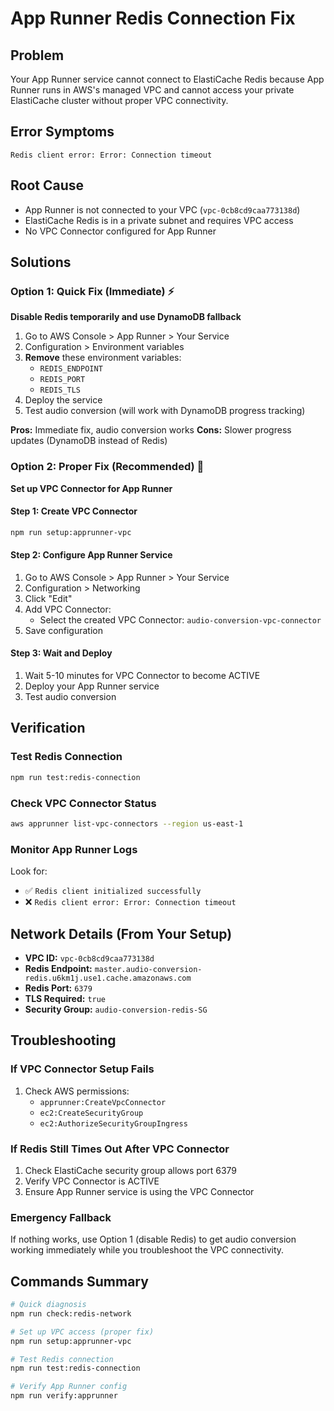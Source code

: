 # App Runner Redis Connection Fix

## Problem
Your App Runner service cannot connect to ElastiCache Redis because App Runner runs in AWS's managed VPC and cannot access your private ElastiCache cluster without proper VPC connectivity.

## Error Symptoms
```
Redis client error: Error: Connection timeout
```

## Root Cause
- App Runner is not connected to your VPC (`vpc-0cb8cd9caa773138d`)
- ElastiCache Redis is in a private subnet and requires VPC access
- No VPC Connector configured for App Runner

## Solutions

### Option 1: Quick Fix (Immediate) ⚡
**Disable Redis temporarily and use DynamoDB fallback**

1. Go to AWS Console > App Runner > Your Service
2. Configuration > Environment variables
3. **Remove** these environment variables:
   - `REDIS_ENDPOINT`
   - `REDIS_PORT`
   - `REDIS_TLS`
4. Deploy the service
5. Test audio conversion (will work with DynamoDB progress tracking)

**Pros:** Immediate fix, audio conversion works
**Cons:** Slower progress updates (DynamoDB instead of Redis)

### Option 2: Proper Fix (Recommended) 🔧
**Set up VPC Connector for App Runner**

#### Step 1: Create VPC Connector
```bash
npm run setup:apprunner-vpc
```

#### Step 2: Configure App Runner Service
1. Go to AWS Console > App Runner > Your Service
2. Configuration > Networking
3. Click "Edit"
4. Add VPC Connector:
   - Select the created VPC Connector: `audio-conversion-vpc-connector`
5. Save configuration

#### Step 3: Wait and Deploy
1. Wait 5-10 minutes for VPC Connector to become ACTIVE
2. Deploy your App Runner service
3. Test audio conversion

## Verification

### Test Redis Connection
```bash
npm run test:redis-connection
```

### Check VPC Connector Status
```bash
aws apprunner list-vpc-connectors --region us-east-1
```

### Monitor App Runner Logs
Look for:
- ✅ `Redis client initialized successfully`
- ❌ `Redis client error: Error: Connection timeout`

## Network Details (From Your Setup)
- **VPC ID:** `vpc-0cb8cd9caa773138d`
- **Redis Endpoint:** `master.audio-conversion-redis.u6km1j.use1.cache.amazonaws.com`
- **Redis Port:** `6379`
- **TLS Required:** `true`
- **Security Group:** `audio-conversion-redis-SG`

## Troubleshooting

### If VPC Connector Setup Fails
1. Check AWS permissions:
   - `apprunner:CreateVpcConnector`
   - `ec2:CreateSecurityGroup`
   - `ec2:AuthorizeSecurityGroupIngress`

### If Redis Still Times Out After VPC Connector
1. Check ElastiCache security group allows port 6379
2. Verify VPC Connector is ACTIVE
3. Ensure App Runner service is using the VPC Connector

### Emergency Fallback
If nothing works, use Option 1 (disable Redis) to get audio conversion working immediately while you troubleshoot the VPC connectivity.

## Commands Summary
```bash
# Quick diagnosis
npm run check:redis-network

# Set up VPC access (proper fix)
npm run setup:apprunner-vpc

# Test Redis connection
npm run test:redis-connection

# Verify App Runner config
npm run verify:apprunner
```